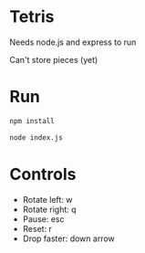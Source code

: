 # Tetris

Needs node.js and express to run

Can't store pieces (yet)

# Run 

``` bash
npm install

node index.js
```

# Controls

- Rotate left: w
- Rotate right: q
- Pause: esc
- Reset: r
- Drop faster: down arrow